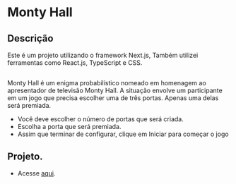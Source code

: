 
# Monty Hall

## Descrição

Este é um projeto utilizando o framework Next.js, Também utilizei ferramentas como React.js, TypeScript e CSS.
## 
Monty Hall é um enigma probabilístico nomeado em homenagem ao apresentador de televisão Monty Hall.
A situação envolve um participante em um jogo que precisa escolher uma de três portas. Apenas uma delas será premiada.

- Você deve escolher o número de portas que será criada.
- Escolha a porta que será premiada.
- Assim que terminar de configurar, clique em Iniciar para começar o jogo

## Projeto. 
- Acesse [aqui](https://door-zeta.vercel.app/).
